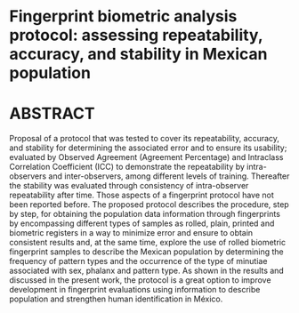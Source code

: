 # Fingerprint biometric analysis protocol: assessing repeatability, accuracy, and stability in Mexican population

# ABSTRACT

Proposal of a protocol that was tested to cover its repeatability, accuracy, and stability for determining the associated error and to ensure its usability; evaluated by Observed Agreement (Agreement Percentage) and Intraclass Correlation Coefficient (ICC) to demonstrate the repeatability by intra-observers and inter-observers, among different levels of training. Thereafter the stability was evaluated through consistency of intra-observer repeatability after time. Those aspects of a fingerprint protocol have not been reported before.
The proposed protocol describes the procedure, step by step, for obtaining the population data information through fingerprints by encompassing different types of samples as rolled, plain, printed and biometric registers in a way to minimize error and ensure to obtain consistent results and, at the same time, explore the use of rolled biometric fingerprint samples to describe the Mexican population by determining the frequency of pattern types and the occurrence of the type of minutiae associated with sex, phalanx and pattern type.
As shown in the results and discussed in the present work, the protocol is a great option to improve development in fingerprint evaluations using information to describe population and strengthen human identification in México.
